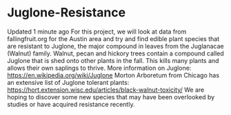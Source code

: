 # Juglone-Resistance
  Updated 1 minute ago    For this project, we will look at data from fallingfruit.org for the Austin area and try and find edible plant species that are resistant to Juglone, the major compound in leaves from the Juglanacae (Walnut) family. Walnut, pecan and hickory trees contain a compound called Juglone that is shed onto other plants in the fall. This kills many plants and allows their own saplings to thrive.  More information on Juglone: https://en.wikipedia.org/wiki/Juglone  Morton Arboretum from Chicago has an extensive list of Juglone tolerant plants: https://hort.extension.wisc.edu/articles/black-walnut-toxicity/  We are hoping to discover some new species that may have been overlooked by studies or have acquired resistance recently.
